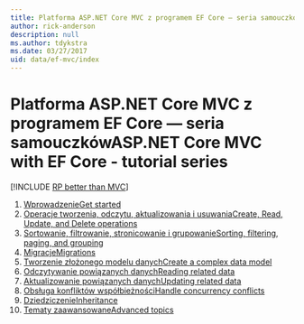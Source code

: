 ```yaml
---
title: Platforma ASP.NET Core MVC z programem EF Core — seria samouczków
author: rick-anderson
description: null
ms.author: tdykstra
ms.date: 03/27/2017
uid: data/ef-mvc/index
---
```

# <a name="aspnet-core-mvc-with-ef-core---tutorial-series"></a><span data-ttu-id="17ed8-102">Platforma ASP.NET Core MVC z programem EF Core — seria samouczków</span><span class="sxs-lookup"><span data-stu-id="17ed8-102">ASP.NET Core MVC with EF Core - tutorial series</span></span>

[!INCLUDE [RP better than MVC](../../includes/RP-EF/rp-over-mvc.md)]

1. [<span data-ttu-id="17ed8-103">Wprowadzenie</span><span class="sxs-lookup"><span data-stu-id="17ed8-103">Get started</span></span>](xref:data/ef-mvc/intro)
1. [<span data-ttu-id="17ed8-104">Operacje tworzenia, odczytu, aktualizowania i usuwania</span><span class="sxs-lookup"><span data-stu-id="17ed8-104">Create, Read, Update, and Delete operations</span></span>](xref:data/ef-mvc/crud)
1. [<span data-ttu-id="17ed8-105">Sortowanie, filtrowanie, stronicowanie i grupowanie</span><span class="sxs-lookup"><span data-stu-id="17ed8-105">Sorting, filtering, paging, and grouping</span></span>](xref:data/ef-mvc/sort-filter-page)
1. [<span data-ttu-id="17ed8-106">Migracje</span><span class="sxs-lookup"><span data-stu-id="17ed8-106">Migrations</span></span>](xref:data/ef-mvc/migrations)
1. [<span data-ttu-id="17ed8-107">Tworzenie złożonego modelu danych</span><span class="sxs-lookup"><span data-stu-id="17ed8-107">Create a complex data model</span></span>](xref:data/ef-mvc/complex-data-model)
1. [<span data-ttu-id="17ed8-108">Odczytywanie powiązanych danych</span><span class="sxs-lookup"><span data-stu-id="17ed8-108">Reading related data</span></span>](xref:data/ef-mvc/read-related-data)
1. [<span data-ttu-id="17ed8-109">Aktualizowanie powiązanych danych</span><span class="sxs-lookup"><span data-stu-id="17ed8-109">Updating related data</span></span>](xref:data/ef-mvc/update-related-data)
1. [<span data-ttu-id="17ed8-110">Obsługa konfliktów współbieżności</span><span class="sxs-lookup"><span data-stu-id="17ed8-110">Handle concurrency conflicts</span></span>](xref:data/ef-mvc/concurrency)
1. [<span data-ttu-id="17ed8-111">Dziedziczenie</span><span class="sxs-lookup"><span data-stu-id="17ed8-111">Inheritance</span></span>](xref:data/ef-mvc/inheritance)
1. [<span data-ttu-id="17ed8-112">Tematy zaawansowane</span><span class="sxs-lookup"><span data-stu-id="17ed8-112">Advanced topics</span></span>](xref:data/ef-mvc/advanced)
